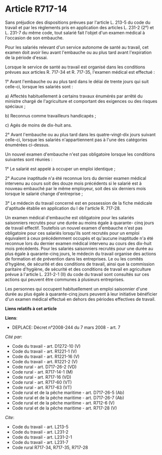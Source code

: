 # Article R717-14

Sans préjudice des dispositions prévues par l'article L. 213-5 du code du travail et par les règlements pris en application
des articles L. 231-2 (2°) et L. 231-7 du même code, tout salarié fait l'objet d'un examen médical à l'occasion de son
embauche.

Pour les salariés relevant d'un service autonome de santé au travail, cet examen doit avoir lieu avant l'embauche ou au plus
tard avant l'expiration de la période d'essai.

Lorsque le service de santé au travail est organisé dans les conditions prévues aux articles R. 717-34 et R. 717-35, l'examen
médical est effectué :

1° Avant l'embauche ou au plus tard dans le délai de trente jours qui suit celle-ci, lorsque les salariés sont :

a) Affectés habituellement à certains travaux énumérés par arrêté du ministre chargé de l'agriculture et comportant des
exigences ou des risques spéciaux ;

b) Reconnus comme travailleurs handicapés ;

c) Agés de moins de dix-huit ans.

2° Avant l'embauche ou au plus tard dans les quatre-vingt-dix jours suivant celle-ci, lorsque les salariés n'appartiennent
pas à l'une des catégories énumérées ci-dessus.

Un nouvel examen d'embauche n'est pas obligatoire lorsque les conditions suivantes sont réunies :

1° Le salarié est appelé à occuper un emploi identique ;

2° Aucune inaptitude n'a été reconnue lors du dernier examen médical intervenu au cours soit des douze mois précédents si le
salarié est à nouveau embauché par le même employeur, soit des six derniers mois lorsque le salarié change d'entreprise ;

3° Le médecin du travail concerné est en possession de la fiche médicale d'aptitude établie en application du I de l'article
R. 717-28.

Un examen médical d'embauche est obligatoire pour les salariés saisonniers recrutés pour une durée au moins égale à quarante-
cinq jours de travail effectif. Toutefois un nouvel examen d'embauche n'est pas obligatoire pour ces salariés lorsqu'ils sont
recrutés pour un emploi équivalent à ceux précédemment occupés et qu'aucune inaptitude n'a été reconnue lors du dernier
examen médical intervenu au cours des dix-huit mois précédents. Pour les salariés saisonniers recrutés pour une durée au plus
égale à quarante-cinq jours, le médecin du travail organise des actions de formation et de prévention dans les entreprises.
Le ou les comités d'hygiène, de sécurité et des conditions de travail, ainsi que la commission paritaire d'hygiène, de
sécurité et des conditions de travail en agriculture prévue à l'article L. 231-2-1 (II) du code du travail sont consultés sur
ces actions qui peuvent être communes à plusieurs entreprises.

Les personnes qui occupent habituellement un emploi saisonnier d'une durée au plus égale à quarante-cinq jours peuvent à leur
initiative bénéficier d'un examen médical effectué en dehors des périodes effectives de travail.

**Liens relatifs à cet article**

**Liens**:

  - DEPLACE: Décret n°2008-244 du 7 mars 2008 - art. 7

_Cité par_:

  - Code du travail - art. D1272-10 (V)
  - Code du travail - art. R1221-1 (V)
  - Code du travail - art. R1221-16 (V)
  - Code du travail - art. R1221-2 (V)
  - Code rural - art. D717-26-2 (VD)
  - Code rural - art. R717-14-1 (M)
  - Code rural - art. R717-16 (VD)
  - Code rural - art. R717-60 (VT)
  - Code rural - art. R717-63 (VT)
  - Code rural et de la pêche maritime - art. D717-26-5 (Ab)
  - Code rural et de la pêche maritime - art. D717-26-7 (Ab)
  - Code rural et de la pêche maritime - art. R712-6 (V)
  - Code rural et de la pêche maritime - art. R717-28 (V)

_Cite_:

  - Code du travail - art. L213-5
  - Code du travail - art. L231-2
  - Code du travail - art. L231-2-1
  - Code du travail - art. L231-7
  - Code rural R717-34, R717-35, R717-28
